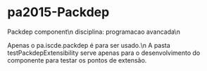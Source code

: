 # pa2015-Packdep

Packdep component\n
disciplina: programacao avancada\n

Apenas o pa.iscde.packdep é para ser usado.\n
A pasta testPackdepExtensibility serve apenas para o desenvolvimento do componente para testar os pontos de extensão.
